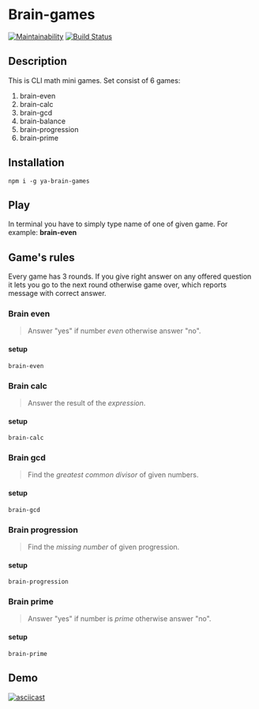# Brain-games

[![Maintainability](https://api.codeclimate.com/v1/badges/a99a88d28ad37a79dbf6/maintainability)](https://codeclimate.com/github/codeclimate/codeclimate/maintainability)
[![Build Status](https://travis-ci.org/radislaw/project-lvl1-s232.svg?branch=master)](https://travis-ci.org/radislaw/project-lvl1-s232)

## Description

This is CLI math mini games. Set consist of  6 games:

1. brain-even
2. brain-calc
3. brain-gcd
4. brain-balance
5. brain-progression
6. brain-prime


## Installation
```
npm i -g ya-brain-games
```

## Play
In terminal you have to simply type name of one of given game. For example:
 **brain-even**

## Game's rules
Every game has 3 rounds. If you give right answer on any offered question it lets you go to the next round otherwise game over, which reports message with correct answer.

### Brain even
> Answer "yes" if number *even* otherwise answer "no".
#### setup
```
brain-even
```

### Brain calc
> Answer the result of the *expression*.
#### setup
```
brain-calc
```
### Brain gcd
> Find the *greatest common divisor* of given numbers.
#### setup
```
brain-gcd
```

### Brain progression
> Find the *missing number* of given progression.
#### setup
```
brain-progression
```

### Brain prime
> Answer "yes" if number is *prime* otherwise answer "no".
#### setup
```
brain-prime
```


## Demo
[![asciicast](https://asciinema.org/a/icY1En7E6gb1UmFor9tXT5Dwp.png)](https://asciinema.org/a/icY1En7E6gb1UmFor9tXT5Dwp)
